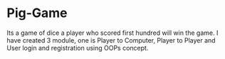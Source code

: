 # Pig-Game
Its a game of dice a player who scored first hundred will win the game.
I have created 3 module, one is Player to Computer, Player to Player and User login and registration using OOPs concept. 

